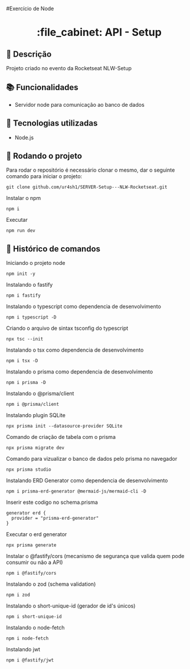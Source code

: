 #Exercício de Node
<h1 align="center">:file_cabinet: API - Setup</h1>

## :memo: Descrição
Projeto criado no evento da Rocketseat NLW-Setup

## :books: Funcionalidades
* Servidor node para comunicação ao banco de dados

## :wrench: Tecnologias utilizadas
* Node.js

## :rocket: Rodando o projeto
Para rodar o repositório é necessário clonar o mesmo, dar o seguinte comando para iniciar o projeto:
```
git clone github.com/ur4sh1/SERVER-Setup---NLW-Rocketseat.git
```
Instalar o npm
```
npm i
```
Executar
```
npm run dev
```

## :wrench: Histórico de comandos

Iniciando o projeto node
```
npm init -y
```
Instalando o fastify
```
npm i fastify
```
Instalando o typescript como dependencia de desenvolvimento
```
npm i typescript -D
```



Criando o arquivo de sintax tsconfig do typescript
```
npx tsc --init
```
Instalando o tsx como dependencia de desenvolvimento
```
npm i tsx -D
```
Instalando o prisma como dependencia de desenvolvimento
```
npm i prisma -D
```
Instalando o @prisma/client
```
npm i @prisma/client
```
Instalando plugin SQLite
```
npx prisma init --datasource-provider SQLite
```
Comando de criação de tabela com o prisma
```
npx prisma migrate dev
```
Comando para vizualizar o banco de dados pelo prisma no navegador
```
npx prisma studio
```
Instalando ERD Generator como dependencia de desenvolvimento
```
npm i prisma-erd-generator @mermaid-js/mermaid-cli -D
```
Inserir este codigo no schema.prisma
```
generator erd {
  provider = "prisma-erd-generator"
}
```
Executar o erd generator
```
npx prisma generate
```
Instalar o @fastify/cors (mecanismo de segurança que valida quem pode consumir ou não a API)
```
npm i @fastify/cors
```
Instalando o zod (schema validation)
```
npm i zod
```
Instalando o short-unique-id (gerador de id's únicos)
```
npm i short-unique-id
```
Instalando o node-fetch
```
npm i node-fetch
```
Instalando jwt
```
npm i @fastify/jwt
```